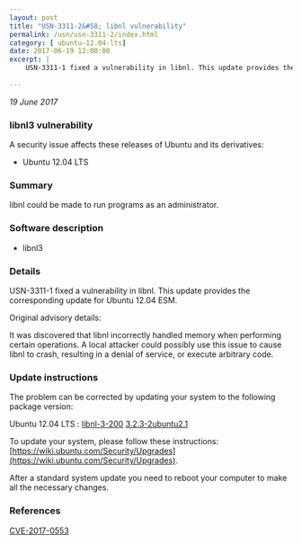 ```yaml
---
layout: post
title: "USN-3311-2&#58; libnl vulnerability"
permalink: /usn/usn-3311-2/index.html
category: [ ubuntu-12.04-lts]
date: 2017-06-19 12:00:00
excerpt: |
    USN-3311-1 fixed a vulnerability in libnl. This update provides the corresponding update for Ubuntu 12.04 ESM.
    
--- 
```

 
 

*19 June 2017*

### libnl3 vulnerability

A security issue affects these releases of Ubuntu and its derivatives:

* Ubuntu 12.04 LTS

### Summary

libnl could be made to run programs as an administrator. 

### Software description

* libnl3 

### Details

USN-3311-1 fixed a vulnerability in libnl. This update provides the corresponding update for Ubuntu 12.04 ESM.

Original advisory details:

 It was discovered that libnl incorrectly handled memory when performing certain operations. A local attacker could possibly use this issue to cause libnl to crash, resulting in a denial of service, or execute arbitrary code. 

### Update instructions

The problem can be corrected by updating your system to the following package version:

Ubuntu 12.04 LTS
 : [libnl-3-200](https://launchpad.net/ubuntu/+source/libnl3) <span> [3.2.3-2ubuntu2.1](https://launchpad.net/ubuntu/+source/libnl3/3.2.3-2ubuntu2.1) </span> 

To update your system, please follow these instructions: [https://wiki.ubuntu.com/Security/Upgrades](https://wiki.ubuntu.com/Security/Upgrades).

After a standard system update you need to reboot your computer to make all the necessary changes. 

### References

 
 [CVE-2017-0553](http://people.ubuntu.com/~ubuntu-security/cve/CVE-2017-0553)
 


